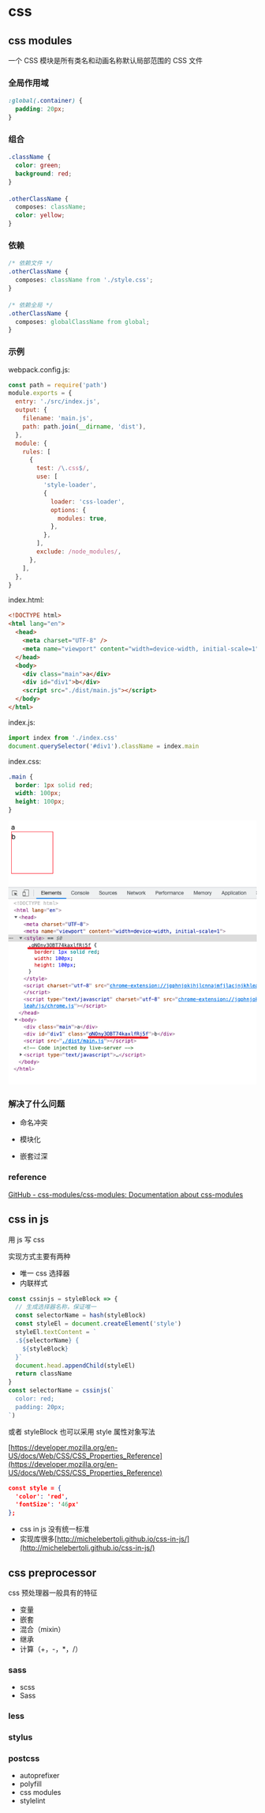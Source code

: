 # css

## css modules

一个 CSS 模块是所有类名和动画名称默认局部范围的 CSS 文件

### 全局作用域

```css
:global(.container) {
  padding: 20px;
}
```

### 组合

```css
.className {
  color: green;
  background: red;
}

.otherClassName {
  composes: className;
  color: yellow;
}
```

### 依赖

```css
/* 依赖文件 */
.otherClassName {
  composes: className from './style.css';
}

/* 依赖全局 */
.otherClassName {
  composes: globalClassName from global;
}
```

### 示例

webpack.config.js:

```javascript
const path = require('path')
module.exports = {
  entry: './src/index.js',
  output: {
    filename: 'main.js',
    path: path.join(__dirname, 'dist'),
  },
  module: {
    rules: [
      {
        test: /\.css$/,
        use: [
          'style-loader',
          {
            loader: 'css-loader',
            options: {
              modules: true,
            },
          },
        ],
        exclude: /node_modules/,
      },
    ],
  },
}
```

index.html:

```html
<!DOCTYPE html>
<html lang="en">
  <head>
    <meta charset="UTF-8" />
    <meta name="viewport" content="width=device-width, initial-scale=1" />
  </head>
  <body>
    <div class="main">a</div>
    <div id="div1">b</div>
    <script src="./dist/main.js"></script>
  </body>
</html>
```

index.js:

```js
import index from './index.css'
document.querySelector('#div1').className = index.main
```

index.css:

```css
.main {
  border: 1px solid red;
  width: 100px;
  height: 100px;
}
```

![demo](./.image/Snipaste_2021-12-11_12-45-01.png)

### 解决了什么问题

- 命名冲突

- 模块化

- 嵌套过深

### reference

[GitHub - css-modules/css-modules: Documentation about css-modules](https://github.com/css-modules/css-modules)

## css in js

用 js 写 css

实现方式主要有两种

- 唯一 css 选择器
- 内联样式

```js
const cssinjs = styleBlock => {
  // 生成选择器名称，保证唯一
  const selectorName = hash(styleBlock)
  const styleEl = document.createElement('style')
  styleEl.textContent = `
  .${selectorName} {
    ${styleBlock}
  }`
  document.head.appendChild(styleEl)
  return className
}
const selectorName = cssinjs(`
  color: red;
  padding: 20px;
`)
```

或者 styleBlock 也可以采用 style 属性对象写法

[https://developer.mozilla.org/en-US/docs/Web/CSS/CSS_Properties_Reference](https://developer.mozilla.org/en-US/docs/Web/CSS/CSS_Properties_Reference)

```json
const style = {
  'color': 'red',
  'fontSize': '46px'
};
```

- css in js 没有统一标准
- 实现库很多[http://michelebertoli.github.io/css-in-js/](http://michelebertoli.github.io/css-in-js/)

## css preprocessor

css 预处理器一般具有的特征

- 变量
- 嵌套
- 混合（mixin）
- 继承
- 计算（+，-，\*，/）

### sass

- scss
- Sass

### less

### stylus

### postcss

- autoprefixer
- polyfill
- css modules
- stylelint
